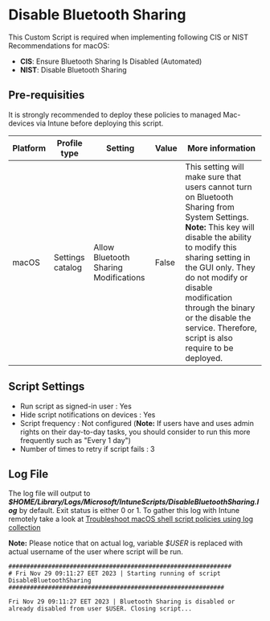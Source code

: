 # Disable Bluetooth Sharing
This Custom Script is required when implementing following CIS or NIST Recommendations for macOS: 
- **CIS**: Ensure Bluetooth Sharing Is Disabled (Automated)
- **NIST**: Disable Bluetooth Sharing

## Pre-requisities
It is strongly recommended to deploy these policies to managed Mac-devices via Intune before deploying this script.

| Platform | Profile type | Setting | Value | More information |
| -------- | ------- | -------- | ------- | ------- |
| macOS | Settings catalog | Allow Bluetooth Sharing Modifications | False | This setting will make sure that users cannot turn on Bluetooth Sharing from System Settings. **Note:** This key will disable the ability to modify this sharing setting in the GUI only. They do not modify or disable modification through the binary or the disable the service. Therefore, script is also require to be deployed. |

## Script Settings
- Run script as signed-in user : Yes
- Hide script notifications on devices : Yes
- Script frequency : Not configured (**Note:** If users have and uses admin rights on their day-to-day tasks, you should consider to run this more frequently such as "Every 1 day")
- Number of times to retry if script fails : 3

## Log File
The log file will output to ***$HOME/Library/Logs/Microsoft/IntuneScripts/DisableBluetoothSharing.log*** by default. Exit status is either 0 or 1. To gather this log with Intune remotely take a look at  [Troubleshoot macOS shell script policies using log collection](https://docs.microsoft.com/en-us/mem/intune/apps/macos-shell-scripts#troubleshoot-macos-shell-script-policies-using-log-collection)
 
**Note:** Please notice that on actual log, variable *$USER* is replaced with actual username of the user where script will be run.
 
```
##############################################################
# Fri Nov 29 09:11:27 EET 2023 | Starting running of script DisableBluetoothSharing
############################################################

Fri Nov 29 09:11:27 EET 2023 | Bluetooth Sharing is disabled or already disabled from user $USER. Closing script...
```
